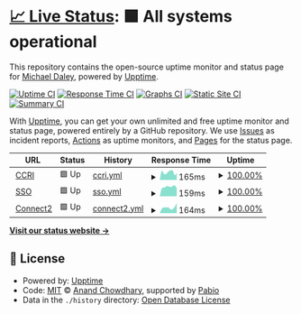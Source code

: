 # [📈 Live Status](https://greend139.github.io/Uptime-checks): <!--live status--> **🟩 All systems operational**

This repository contains the open-source uptime monitor and status page for [Michael Daley](https://greend139.github.io/Uptime-checks), powered by [Upptime](https://github.com/upptime/upptime).

[![Uptime CI](https://github.com/greend139/Uptime-checks/workflows/Uptime%20CI/badge.svg)](https://github.com/greend139/Uptime-checks/actions?query=workflow%3A%22Uptime+CI%22)
[![Response Time CI](https://github.com/greend139/Uptime-checks/workflows/Response%20Time%20CI/badge.svg)](https://github.com/greend139/Uptime-checks/actions?query=workflow%3A%22Response+Time+CI%22)
[![Graphs CI](https://github.com/greend139/Uptime-checks/workflows/Graphs%20CI/badge.svg)](https://github.com/greend139/Uptime-checks/actions?query=workflow%3A%22Graphs+CI%22)
[![Static Site CI](https://github.com/greend139/Uptime-checks/workflows/Static%20Site%20CI/badge.svg)](https://github.com/greend139/Uptime-checks/actions?query=workflow%3A%22Static+Site+CI%22)
[![Summary CI](https://github.com/greend139/Uptime-checks/workflows/Summary%20CI/badge.svg)](https://github.com/greend139/Uptime-checks/actions?query=workflow%3A%22Summary+CI%22)

With [Upptime](https://upptime.js.org), you can get your own unlimited and free uptime monitor and status page, powered entirely by a GitHub repository. We use [Issues](https://github.com/greend139/Uptime-checks/issues) as incident reports, [Actions](https://github.com/greend139/Uptime-checks/actions) as uptime monitors, and [Pages](https://greend139.github.io/Uptime-checks) for the status page.

<!--start: status pages-->
<!-- This summary is generated by Upptime (https://github.com/upptime/upptime) -->
<!-- Do not edit this manually, your changes will be overwritten -->
<!-- prettier-ignore -->
| URL | Status | History | Response Time | Uptime |
| --- | ------ | ------- | ------------- | ------ |
| <img alt="" src="https://icons.duckduckgo.com/ip3/www.ccri.edu.ico" height="13"> [CCRI](https://www.ccri.edu) | 🟩 Up | [ccri.yml](https://github.com/greend139/Uptime-checks/commits/HEAD/history/ccri.yml) | <details><summary><img alt="Response time graph" src="./graphs/ccri/response-time-week.png" height="20"> 165ms</summary><br><a href="https://greend139.github.io/Uptime-checks/history/ccri"><img alt="Response time 165" src="https://img.shields.io/endpoint?url=https%3A%2F%2Fraw.githubusercontent.com%2Fgreend139%2FUptime-checks%2FHEAD%2Fapi%2Fccri%2Fresponse-time.json"></a><br><a href="https://greend139.github.io/Uptime-checks/history/ccri"><img alt="24-hour response time 169" src="https://img.shields.io/endpoint?url=https%3A%2F%2Fraw.githubusercontent.com%2Fgreend139%2FUptime-checks%2FHEAD%2Fapi%2Fccri%2Fresponse-time-day.json"></a><br><a href="https://greend139.github.io/Uptime-checks/history/ccri"><img alt="7-day response time 165" src="https://img.shields.io/endpoint?url=https%3A%2F%2Fraw.githubusercontent.com%2Fgreend139%2FUptime-checks%2FHEAD%2Fapi%2Fccri%2Fresponse-time-week.json"></a><br><a href="https://greend139.github.io/Uptime-checks/history/ccri"><img alt="30-day response time 165" src="https://img.shields.io/endpoint?url=https%3A%2F%2Fraw.githubusercontent.com%2Fgreend139%2FUptime-checks%2FHEAD%2Fapi%2Fccri%2Fresponse-time-month.json"></a><br><a href="https://greend139.github.io/Uptime-checks/history/ccri"><img alt="1-year response time 165" src="https://img.shields.io/endpoint?url=https%3A%2F%2Fraw.githubusercontent.com%2Fgreend139%2FUptime-checks%2FHEAD%2Fapi%2Fccri%2Fresponse-time-year.json"></a></details> | <details><summary><a href="https://greend139.github.io/Uptime-checks/history/ccri">100.00%</a></summary><a href="https://greend139.github.io/Uptime-checks/history/ccri"><img alt="All-time uptime 100.00%" src="https://img.shields.io/endpoint?url=https%3A%2F%2Fraw.githubusercontent.com%2Fgreend139%2FUptime-checks%2FHEAD%2Fapi%2Fccri%2Fuptime.json"></a><br><a href="https://greend139.github.io/Uptime-checks/history/ccri"><img alt="24-hour uptime 100.00%" src="https://img.shields.io/endpoint?url=https%3A%2F%2Fraw.githubusercontent.com%2Fgreend139%2FUptime-checks%2FHEAD%2Fapi%2Fccri%2Fuptime-day.json"></a><br><a href="https://greend139.github.io/Uptime-checks/history/ccri"><img alt="7-day uptime 100.00%" src="https://img.shields.io/endpoint?url=https%3A%2F%2Fraw.githubusercontent.com%2Fgreend139%2FUptime-checks%2FHEAD%2Fapi%2Fccri%2Fuptime-week.json"></a><br><a href="https://greend139.github.io/Uptime-checks/history/ccri"><img alt="30-day uptime 100.00%" src="https://img.shields.io/endpoint?url=https%3A%2F%2Fraw.githubusercontent.com%2Fgreend139%2FUptime-checks%2FHEAD%2Fapi%2Fccri%2Fuptime-month.json"></a><br><a href="https://greend139.github.io/Uptime-checks/history/ccri"><img alt="1-year uptime 100.00%" src="https://img.shields.io/endpoint?url=https%3A%2F%2Fraw.githubusercontent.com%2Fgreend139%2FUptime-checks%2FHEAD%2Fapi%2Fccri%2Fuptime-year.json"></a></details>
| <img alt="" src="https://icons.duckduckgo.com/ip3/sts.ccri.edu.ico" height="13"> [SSO](https://sts.ccri.edu/cas/login) | 🟩 Up | [sso.yml](https://github.com/greend139/Uptime-checks/commits/HEAD/history/sso.yml) | <details><summary><img alt="Response time graph" src="./graphs/sso/response-time-week.png" height="20"> 159ms</summary><br><a href="https://greend139.github.io/Uptime-checks/history/sso"><img alt="Response time 159" src="https://img.shields.io/endpoint?url=https%3A%2F%2Fraw.githubusercontent.com%2Fgreend139%2FUptime-checks%2FHEAD%2Fapi%2Fsso%2Fresponse-time.json"></a><br><a href="https://greend139.github.io/Uptime-checks/history/sso"><img alt="24-hour response time 134" src="https://img.shields.io/endpoint?url=https%3A%2F%2Fraw.githubusercontent.com%2Fgreend139%2FUptime-checks%2FHEAD%2Fapi%2Fsso%2Fresponse-time-day.json"></a><br><a href="https://greend139.github.io/Uptime-checks/history/sso"><img alt="7-day response time 159" src="https://img.shields.io/endpoint?url=https%3A%2F%2Fraw.githubusercontent.com%2Fgreend139%2FUptime-checks%2FHEAD%2Fapi%2Fsso%2Fresponse-time-week.json"></a><br><a href="https://greend139.github.io/Uptime-checks/history/sso"><img alt="30-day response time 159" src="https://img.shields.io/endpoint?url=https%3A%2F%2Fraw.githubusercontent.com%2Fgreend139%2FUptime-checks%2FHEAD%2Fapi%2Fsso%2Fresponse-time-month.json"></a><br><a href="https://greend139.github.io/Uptime-checks/history/sso"><img alt="1-year response time 159" src="https://img.shields.io/endpoint?url=https%3A%2F%2Fraw.githubusercontent.com%2Fgreend139%2FUptime-checks%2FHEAD%2Fapi%2Fsso%2Fresponse-time-year.json"></a></details> | <details><summary><a href="https://greend139.github.io/Uptime-checks/history/sso">100.00%</a></summary><a href="https://greend139.github.io/Uptime-checks/history/sso"><img alt="All-time uptime 100.00%" src="https://img.shields.io/endpoint?url=https%3A%2F%2Fraw.githubusercontent.com%2Fgreend139%2FUptime-checks%2FHEAD%2Fapi%2Fsso%2Fuptime.json"></a><br><a href="https://greend139.github.io/Uptime-checks/history/sso"><img alt="24-hour uptime 100.00%" src="https://img.shields.io/endpoint?url=https%3A%2F%2Fraw.githubusercontent.com%2Fgreend139%2FUptime-checks%2FHEAD%2Fapi%2Fsso%2Fuptime-day.json"></a><br><a href="https://greend139.github.io/Uptime-checks/history/sso"><img alt="7-day uptime 100.00%" src="https://img.shields.io/endpoint?url=https%3A%2F%2Fraw.githubusercontent.com%2Fgreend139%2FUptime-checks%2FHEAD%2Fapi%2Fsso%2Fuptime-week.json"></a><br><a href="https://greend139.github.io/Uptime-checks/history/sso"><img alt="30-day uptime 100.00%" src="https://img.shields.io/endpoint?url=https%3A%2F%2Fraw.githubusercontent.com%2Fgreend139%2FUptime-checks%2FHEAD%2Fapi%2Fsso%2Fuptime-month.json"></a><br><a href="https://greend139.github.io/Uptime-checks/history/sso"><img alt="1-year uptime 100.00%" src="https://img.shields.io/endpoint?url=https%3A%2F%2Fraw.githubusercontent.com%2Fgreend139%2FUptime-checks%2FHEAD%2Fapi%2Fsso%2Fuptime-year.json"></a></details>
| <img alt="" src="https://icons.duckduckgo.com/ip3/connect2.ccri.edu.ico" height="13"> [Connect2](https://connect2.ccri.edu:10443) | 🟩 Up | [connect2.yml](https://github.com/greend139/Uptime-checks/commits/HEAD/history/connect2.yml) | <details><summary><img alt="Response time graph" src="./graphs/connect2/response-time-week.png" height="20"> 164ms</summary><br><a href="https://greend139.github.io/Uptime-checks/history/connect2"><img alt="Response time 164" src="https://img.shields.io/endpoint?url=https%3A%2F%2Fraw.githubusercontent.com%2Fgreend139%2FUptime-checks%2FHEAD%2Fapi%2Fconnect2%2Fresponse-time.json"></a><br><a href="https://greend139.github.io/Uptime-checks/history/connect2"><img alt="24-hour response time 187" src="https://img.shields.io/endpoint?url=https%3A%2F%2Fraw.githubusercontent.com%2Fgreend139%2FUptime-checks%2FHEAD%2Fapi%2Fconnect2%2Fresponse-time-day.json"></a><br><a href="https://greend139.github.io/Uptime-checks/history/connect2"><img alt="7-day response time 164" src="https://img.shields.io/endpoint?url=https%3A%2F%2Fraw.githubusercontent.com%2Fgreend139%2FUptime-checks%2FHEAD%2Fapi%2Fconnect2%2Fresponse-time-week.json"></a><br><a href="https://greend139.github.io/Uptime-checks/history/connect2"><img alt="30-day response time 164" src="https://img.shields.io/endpoint?url=https%3A%2F%2Fraw.githubusercontent.com%2Fgreend139%2FUptime-checks%2FHEAD%2Fapi%2Fconnect2%2Fresponse-time-month.json"></a><br><a href="https://greend139.github.io/Uptime-checks/history/connect2"><img alt="1-year response time 164" src="https://img.shields.io/endpoint?url=https%3A%2F%2Fraw.githubusercontent.com%2Fgreend139%2FUptime-checks%2FHEAD%2Fapi%2Fconnect2%2Fresponse-time-year.json"></a></details> | <details><summary><a href="https://greend139.github.io/Uptime-checks/history/connect2">100.00%</a></summary><a href="https://greend139.github.io/Uptime-checks/history/connect2"><img alt="All-time uptime 100.00%" src="https://img.shields.io/endpoint?url=https%3A%2F%2Fraw.githubusercontent.com%2Fgreend139%2FUptime-checks%2FHEAD%2Fapi%2Fconnect2%2Fuptime.json"></a><br><a href="https://greend139.github.io/Uptime-checks/history/connect2"><img alt="24-hour uptime 100.00%" src="https://img.shields.io/endpoint?url=https%3A%2F%2Fraw.githubusercontent.com%2Fgreend139%2FUptime-checks%2FHEAD%2Fapi%2Fconnect2%2Fuptime-day.json"></a><br><a href="https://greend139.github.io/Uptime-checks/history/connect2"><img alt="7-day uptime 100.00%" src="https://img.shields.io/endpoint?url=https%3A%2F%2Fraw.githubusercontent.com%2Fgreend139%2FUptime-checks%2FHEAD%2Fapi%2Fconnect2%2Fuptime-week.json"></a><br><a href="https://greend139.github.io/Uptime-checks/history/connect2"><img alt="30-day uptime 100.00%" src="https://img.shields.io/endpoint?url=https%3A%2F%2Fraw.githubusercontent.com%2Fgreend139%2FUptime-checks%2FHEAD%2Fapi%2Fconnect2%2Fuptime-month.json"></a><br><a href="https://greend139.github.io/Uptime-checks/history/connect2"><img alt="1-year uptime 100.00%" src="https://img.shields.io/endpoint?url=https%3A%2F%2Fraw.githubusercontent.com%2Fgreend139%2FUptime-checks%2FHEAD%2Fapi%2Fconnect2%2Fuptime-year.json"></a></details>

<!--end: status pages-->

[**Visit our status website →**](https://greend139.github.io/Uptime-checks)

## 📄 License

- Powered by: [Upptime](https://github.com/upptime/upptime)
- Code: [MIT](./LICENSE) © [Anand Chowdhary](https://anandchowdhary.com), supported by [Pabio](https://pabio.com)
- Data in the `./history` directory: [Open Database License](https://opendatacommons.org/licenses/odbl/1-0/)
